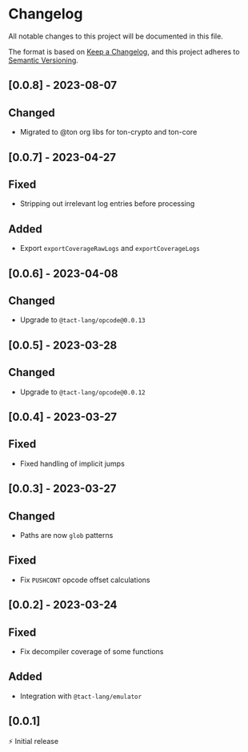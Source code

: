# Changelog

All notable changes to this project will be documented in this file.

The format is based on [Keep a Changelog](https://keepachangelog.com/en/1.0.0/),
and this project adheres to [Semantic Versioning](https://semver.org/spec/v2.0.0.html).

## [0.0.8] - 2023-08-07

## Changed
- Migrated to @ton org libs for ton-crypto and ton-core 

## [0.0.7] - 2023-04-27

## Fixed
- Stripping out irrelevant log entries before processing

## Added
- Export `exportCoverageRawLogs` and `exportCoverageLogs`

## [0.0.6] - 2023-04-08

## Changed
- Upgrade to `@tact-lang/opcode@0.0.13`

## [0.0.5] - 2023-03-28

## Changed
- Upgrade to `@tact-lang/opcode@0.0.12`

## [0.0.4] - 2023-03-27
## Fixed
- Fixed handling of implicit jumps

## [0.0.3] - 2023-03-27

## Changed
- Paths are now `glob` patterns

## Fixed
- Fix `PUSHCONT` opcode offset calculations

## [0.0.2] - 2023-03-24

## Fixed
- Fix decompiler coverage of some functions

## Added
- Integration with `@tact-lang/emulator`

## [0.0.1]

⚡️ Initial release
